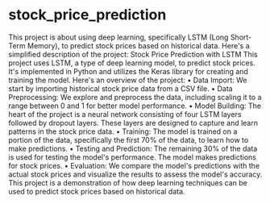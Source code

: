 # stock_price_prediction
This project is about using deep learning, specifically LSTM (Long Short-Term Memory), to predict stock prices based on historical data. Here's a simplified description of the project:
Stock Price Prediction with LSTM
This project uses LSTM, a type of deep learning model, to predict stock prices. It's implemented in Python and utilizes the Keras library for creating and training the model. Here's an overview of the project:
•	Data Import: We start by importing historical stock price data from a CSV file.
•	Data Preprocessing: We explore and preprocess the data, including scaling it to a range between 0 and 1 for better model performance.
•	Model Building: The heart of the project is a neural network consisting of four LSTM layers followed by dropout layers. These layers are designed to capture and learn patterns in the stock price data.
•	Training: The model is trained on a portion of the data, specifically the first 70% of the data, to learn how to make predictions.
•	Testing and Prediction: The remaining 30% of the data is used for testing the model's performance. The model makes predictions for stock prices.
•	Evaluation: We compare the model's predictions with the actual stock prices and visualize the results to assess the model's accuracy.
This project is a demonstration of how deep learning techniques can be used to predict stock prices based on historical data. 
